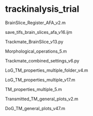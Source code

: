 # trackinalysis_trial

BrainSlice_Register_AFA_v2.m

save_tifs_brain_slices_afa_v16.ijm

Trackmate_BrainSlice_v13.py

Morphological_operations_5.m

Trackmate_combined_settings_v6.py

LoG_TM_properties_multiple_folder_v4.m

LoG_TM_properties_multiple_v17.m

TM_properties_multiple_5.m

Transmitted_TM_general_plots_v2.m

DoG_TM_general_plots_v47.m
